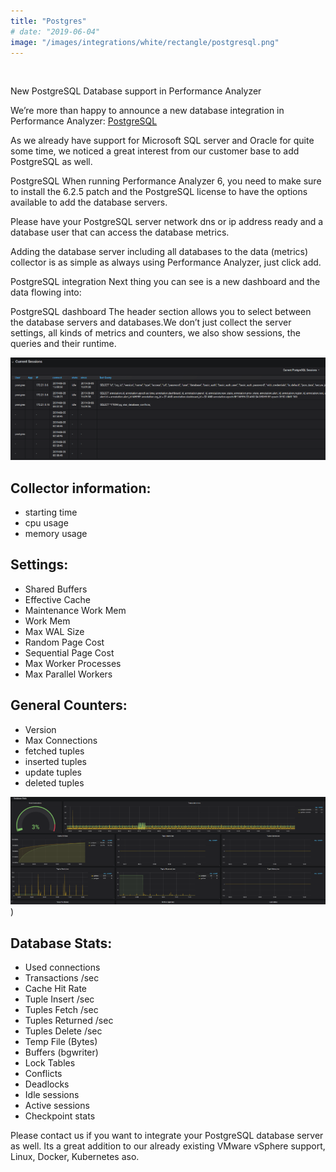 ```yaml
---
title: "Postgres"
# date: "2019-06-04"
image: "/images/integrations/white/rectangle/postgresql.png"
---
```


 

<!-- ![Postgres](images/integrations/white/rectangle/postgresql.png) -->



New PostgreSQL Database support in Performance Analyzer

We’re more than happy to announce a new database integration in Performance Analyzer: [PostgreSQL](https://www.postgresql.org/)

As we already have support for Microsoft SQL server and Oracle for quite some time, we noticed a great interest from our customer base to add PostgreSQL as well.

PostgreSQL
When running Performance Analyzer 6, you need to make sure to install the 6.2.5 patch and the PostgreSQL license to have the options available to add the database servers.

Please have your PostgreSQL server network dns or ip address ready and a database user that can access the database metrics.

Adding the database server including all databases to the data (metrics) collector is as simple as always using Performance Analyzer, just click add.

PostgreSQL integration
Next thing you can see is a new dashboard and the data flowing into:

PostgreSQL dashboard
The header section allows you to select between the database servers and databases.We don’t just collect the server settings, all kinds of metrics and counters, we also show sessions, the queries and their runtime.

![Postgre Sessions](images/integrations/posts//session.png)

## Collector information:

* starting time
* cpu usage
* memory usage


## Settings:

* Shared Buffers
* Effective Cache
* Maintenance Work Mem
* Work Mem
* Max WAL Size
* Random Page Cost
* Sequential Page Cost
* Max Worker Processes
* Max Parallel Workers

## General Counters:

* Version
* Max Connections
* fetched tuples
* inserted tuples
* update tuples
* deleted tuples


![PostgreSQL database stats](images/integrations/posts//stats.png))

## Database Stats:

* Used connections
* Transactions /sec
* Cache Hit Rate
* Tuple Insert /sec
* Tuples Fetch /sec
* Tuples Returned /sec
* Tuples Delete /sec
* Temp File (Bytes)
* Buffers (bgwriter)
* Lock Tables
* Conflicts
* Deadlocks
* Idle sessions
* Active sessions
* Checkpoint stats

Please contact us if you want to integrate your PostgreSQL database server as well. Its a great addition to our already existing VMware vSphere support, Linux, Docker, Kubernetes aso.